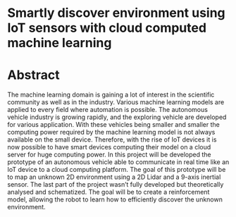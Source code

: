 # Smartly discover environment using IoT sensors with cloud computed machine learning

# Abstract

The machine learning domain is gaining a lot of interest in the scientific community as well
as in the industry. Various machine learning models are applied to every field where
automation is possible. The autonomous vehicle industry is growing rapidly, and the
exploring vehicle are developed for various application. With these vehicles being smaller
and smaller the computing power required by the machine learning model is not always
available on the small device. Therefore, with the rise of IoT devices it is now possible to
have smart devices computing their model on a cloud server for huge computing power. In
this project will be developed the prototype of an autonomous vehicle able to communicate
in real time like an IoT device to a cloud computing platform. The goal of this prototype will
be to map an unknown 2D environment using a 2D Lidar and a 9-axis inertial sensor. The
last part of the project wasn’t fully developed but theoretically analysed and schematized.
The goal will be to create a reinforcement model, allowing the robot to learn how to
efficiently discover the unknown environment.
